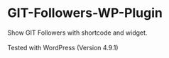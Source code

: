 # GIT-Followers-WP-Plugin
Show GIT Followers with shortcode and widget.<br><br>
Tested with WordPress (Version 4.9.1) 

